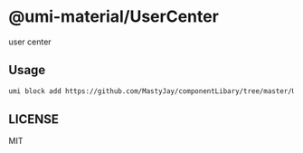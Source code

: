 # @umi-material/UserCenter

user center

## Usage

```sh
umi block add https://github.com/MastyJay/componentLibary/tree/master/UserCenter
```

## LICENSE

MIT
